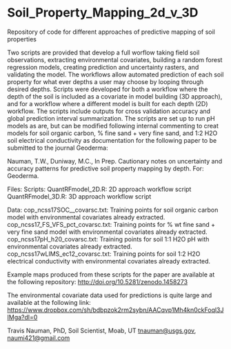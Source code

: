 # Soil_Property_Mapping_2d_v_3D
Repository of code for different approaches of predictive mapping of soil properties

Two scripts are provided that develop a full worflow taking field soil observations, extracting environmental covariates, building a random forest regression models, creating prediction and uncertainty rasters, and validating the model. The workflows allow automated prediction of each soil property for what ever depths a user may choose by looping through desired depths. Scripts were developed for both a workflow where the depth of the soil is included as a covariate in model building (3D approach), and for a workflow where a different model is built for each depth (2D) workflow. The scripts include outputs for cross validation accuracy and global prediction interval summarization. The scripts are set up to run pH models as are, but can be modified following internal commenting to creat models for soil organic carbon, % fine sand + very fine sand, and 1:2 H2O soil electrical conductivity as documentation for the following paper to be submitted to the journal Geoderma:

Nauman, T.W., Duniway, M.C., In Prep. Cautionary notes on uncertainty and accuracy patterns for predictive soil property mapping by depth. For: Geoderma.

Files:
Scripts:
QuantRFmodel_2D.R: 2D approach workflow script
QuantRFmodel_3D.R: 3D approach workflow script

Data:
cop_ncss17SOC__covarsc.txt: Training points for soil organic carbon model with environmental covariates already extracted.
cop_ncss17_FS_VFS_pct_covarsc.txt: Training points for % wt fine sand + very fine sand model with environmental covariates already extracted.
cop_ncss17pH_h20_covarsc.txt: Training points for soil 1:1 H2O pH with environmental covariates already extracted.
cop_ncss17wLIMS_ec12_covarsc.txt: Training points for soil 1:2 H2O electrical conductivity with environmental covariates already extracted.

Example maps produced from these scripts for the paper are available at the following repository:
http://doi.org/10.5281/zenodo.1458273

The environmental covariate data used for predictions is quite large and available at the following link:
https://www.dropbox.com/sh/bdbpzok2rm2sybn/AACqvp1Mh4kn0ckFoql3JIMga?dl=0
 
 Travis Nauman, PhD,
 Soil Scientist,
 Moab, UT
 tnauman@usgs.gov,
 naumi421@gmail.com
